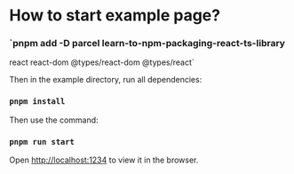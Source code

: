
# How to start example page?

### `pnpm add -D parcel learn-to-npm-packaging-react-ts-library
 react react-dom @types/react-dom @types/react`

Then in the example directory, run all dependencies:

### `pnpm install`

Then use the command:

### `pnpm run start`

Open [http://localhost:1234](http://localhost:1234) to view it in the browser.